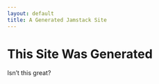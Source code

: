 ```yaml
---
layout: default
title: A Generated Jamstack Site
---
```


# This Site Was Generated

Isn’t this great?
